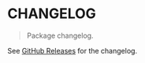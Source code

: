 # CHANGELOG

> Package changelog.

See [GitHub Releases](https://github.com/stdlib-js/assert-is-complex128array/releases) for the changelog.